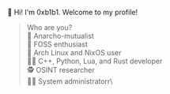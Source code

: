 👋 Hi! I'm 0xb1b1. Welcome to my profile!

> Who are you?\
🏴 Anarcho-mutualist\
🥷 FOSS enthusiast\
🧙 Arch Linux and NixOS user\
🧑‍💻 C++, Python, Lua, and Rust developer\
🕵️ OSINT researcher\
🧑‍✈️ System administratorr\

